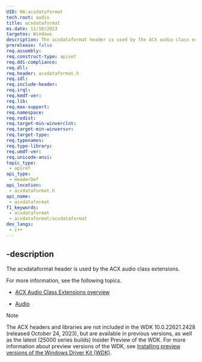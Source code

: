 ```yaml
---
UID: NA:acxdataformat
tech.root: audio
title: acxdataformat
ms.date: 11/10/2023
targetos: Windows
description: The acxdataformat header is used by the ACX audio class extensions.
prerelease: false
req.assembly: 
req.construct-type: apiset
req.ddi-compliance: 
req.dll: 
req.header: acxdataformat.h
req.idl: 
req.include-header: 
req.irql: 
req.kmdf-ver: 
req.lib: 
req.max-support: 
req.namespace: 
req.redist: 
req.target-min-winverclnt: 
req.target-min-winversvr: 
req.target-type: 
req.typenames: 
req.type-library: 
req.umdf-ver: 
req.unicode-ansi: 
topic_type:
 - apiref
api_type:
 - HeaderDef
api_location:
 - acxdataformat.h
api_name:
 - acxdataformat
f1_keywords:
 - acxdataformat
 - acxdataformat/acxdataformat
dev_langs:
 - c++
---
```


## -description

The acxdataformat header is used by the ACX audio class extensions.

For more information, see the following topics.

- [ACX Audio Class Extensions overview](/windows-hardware/drivers/audio/acx-audio-class-extensions-overview)

- [Audio](../_audio/index.md)

>[!NOTE]
> The ACX headers and libraries are not included in the  WDK 10.0.22621.2428 (released October 24, 2023), but are available in previous versions, as well as the latest (25000 series builds) Insider Preview of the WDK. For more information about preview versions of the WDK, see [Installing preview versions of the Windows Driver Kit (WDK)](/windows-hardware/drivers/installing-preview-versions-wdk).

